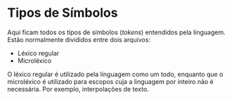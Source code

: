 # Tipos de Símbolos

Aqui ficam todos os tipos de símbolos (_tokens_) entendidos pela linguagem. Estão normalmente divididos entre dois arquivos:

- Léxico regular
- Microléxico

O léxico regular é utilizado pela linguagem como um todo, enquanto que o microléxico é utilizado para escopos cuja a linguagem por inteiro não é necessária. Por exemplo, interpolações de texto.